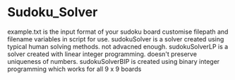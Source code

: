 # Sudoku_Solver
example.txt is the input format of your sudoku board
 customise filepath and filename variables in script for use. 
  sudokuSolver is a solver created using typical human solving methods. not advacned enough.
   sudokuSolverLP is a solver created with linear integer programming. doesn't preserve uniqueness of numbers.
    sudokuSolverBIP is created using binary integer programming which works for all 9 x 9 boards
